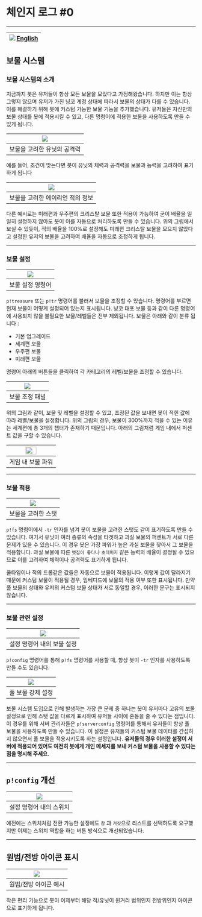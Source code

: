 # 체인지 로그 #0

---

<div align="right">

| <image align="left" src="https://flagicons.lipis.dev/flags/4x3/us.svg"> [English]() |
|:-----------------------------------------------------------------------------------:|

</div>

## 보물 시스템

### 보물 시스템의 소개

지금까지 봇은 유저들이 항상 모든 보물을 모았다고 가정해왔습니다. 하지만 이는 항상 그렇지 않으며 유저가 가진 냥코 계정 상태에 따라서 보물의 
상태가 다를 수 있습니다. 이를 해결하기 위해 봇에 커스텀 가능한 보물 기능을 추가했습니다. 유저들은 자신만의 보물 상태를 봇에 적용시킬 수 있고, 
다른 명령어에 적용한 보물을 사용하도록 만들 수 있게 됩니다.

<div align="center">

| <image src="https://cdn.discordapp.com/attachments/642008685199228946/1106427335374282862/image.png"> |
|:-----------------------------------------------------------------------------------------------------:|
|                                            보물을 고려한 유닛의 공격력                                            |                                             

</div>

예를 들어, 조건이 맞는다면 봇이 유닛의 체력과 공격력을 보물과 능력을 고려하여 표기하게 됩니다

<div align="center">

| <image src="https://cdn.discordapp.com/attachments/642008685199228946/1106427530380066886/image.png"> |
|:-----------------------------------------------------------------------------------------------------:|
|                                          보물을 고려한 에이리언 적의 정보                                           |

</div>

다른 예시로는 미래편과 우주편의 크리스탈 보물 또한 적용이 가능하여 굳이 배율을 일일히 설정하지 않아도 봇이 이를 자동으로 처리하도록 만들 수 
있습니다. 위의 그림에서 보실 수 있듯이, 적의 배율을 100%로 설정해도 미래편 크리스탈 보물을 모으지 않았다고 설정한 유저의 보물을 고려하여 
배율을 자동으로 조정하게 됩니다.

---

### 보물 설정

<div align="center">

| <image src="https://cdn.discordapp.com/attachments/642008685199228946/1106427755081510912/image.png"> |
|:-----------------------------------------------------------------------------------------------------:|
|                                               보물 설정 명령어                                               |

</div>

`p!treasure` 또는 `p!tr` 명령어를 불러서 보물을 조정할 수 있습니다. 명령어를 부르면 현재 보물이 어떻게 설정되어 있는지 표시됩니다. 냥코 
대포 보물 등과 같이 다른 명령어에 사용되지 않을 불필요한 보물/레벨들은 전부 제외됩니다. 보물은 아래와 같이 분류 됩니다 :

- 기본 업그레이드
- 세계편 보물
- 우주편 보물
- 미래편 보물

명령어 아래의 버튼들을 클릭하여 각 카테고리의 레벨/보물을 조정할 수 있습니다.

<div align="center">

| <image src="https://cdn.discordapp.com/attachments/642008685199228946/1106428048292712478/image.png"> |
|:-----------------------------------------------------------------------------------------------------:|
|                                               보물 조정 패널                                                |

</div>

위의 그림과 같이, 보물 및 레벨을 설정할 수 있고, 조정된 값을 보내면 봇이 적힌 값에 따라 레벨/보물을 설정합니다. 위의 그림의 경우, 보물이 
300%까지 적을 수 있는 이유는 세계편에 총 3개의 챕터가 존재하기 때문입니다. 아래의 그림처럼 게임 내에서 퍼센트 값을 구할 수 있습니다.

<div align="center">

| <image width=50% height=50% src="https://i.namu.wiki/i/tp_6LwT8pSdbCis9M0F33pFs_PUoyYoy8Th63Mexf047T6koCCX4b_cYK5nenVPXU3x0bKPen0zlo1VXKV_dWzn4MwrbESRoit5QZKQVden7-kySw25IG3sRFyOmSQoshLeg7r6xmVFwMfPYASpg5A.webp"> |
|:--------------------------------------------------------------------------------------------------------------------------------------------------------------------------------------------------------------------:|
|                                                                                                      게임 내 보물 파워                                                                                                      |

</div>

---

### 보물 적용

<div align="center">

| <image src="https://cdn.discordapp.com/attachments/642008685199228946/1106428326735773786/image.png"> |
|:-----------------------------------------------------------------------------------------------------:|
|                                              보물을 고려한 스탯                                               |

</div>

`p!fs` 명령어에서 `-tr` 인자를 넘겨 봇이 보물을 고려한 스탯도 같이 표기하도록 만들 수 있습니다. 여기서 유닛이 여러 종류의 속성을 타겟하고 
과실 보물의 퍼센트가 서로 다른 문제가 있을 수 있습니다. 이 경우 봇은 가장 파워가 높은 과실 보물을 찾아서 그 보물을 적용합니다. 과실 보물에 
따른 `맷집이 좋다`나 `초데미지` 같은 능력의 배율이 결정될 수 있으므로 이를 고려하여 체력이나 공격력도 표기하게 됩니다.

쿨타임이나 적의 드롭같은 값들은 자동으로 보물이 적용됩니다. 이렇게 값이 달라지기 때문에 커스텀 보물이 적용될 경우, 임베디드에 보물의 적용 여부 
또한 표시됩니다. 만약 풀 보물의 상태와 유저의 커스텀 보물 상태가 서로 동일할 경우, 이러한 문구는 표시되지 않습니다.

---

### 보물 관련 설정

<div align="center">

| <image src="https://cdn.discordapp.com/attachments/642008685199228946/1106428432251879525/image.png"> |
|:-----------------------------------------------------------------------------------------------------:|
|                                            설정 명령어 내의 보물 설정                                            |

</div>

`p!config` 명령어를 통해 `p!fs` 명령어를 사용할 때, 항상 봇이 `-tr` 인자를 사용하도록 만들 수도 있습니다.

<div align="center">

| <image src="https://cdn.discordapp.com/attachments/642008685199228946/1106428719737868399/image.png"> |
|:-----------------------------------------------------------------------------------------------------:|
|                                              풀 보물 강제 설정                                               |

</div>

보물 시스템 도입으로 인해 발생하는 가장 큰 문제 중 하나는 봇이 유저마다 고유의 보물 설정으로 인해 스탯 값을 다르게 표시하여 유저들 사이에 혼동을 
줄 수 있다는 점입니다. 이 경우를 위해 서버 관리자들은 `p!serverconfig` 명령어를 통해서 유저들이 항상 풀 보물을 사용하도록 만들 수 있습니다. 
이 설정은 유저들의 커스텀 보물 데이터를 간섭하지 않으면서 풀 보물을 적용시키도록 하는 설정입니다. **유저들의 경우 이러한 설정이 서버에 적용되어
있어도 여전히 봇에게 개인 메세지를 보내 커스텀 보물을 사용할 수 있다는 점을 명시해 주세요.**

---

## `p!config` 개선

<div align="true">

| <image src="https://cdn.discordapp.com/attachments/642008685199228946/1106428922389868716/image.png"> |
|:-----------------------------------------------------------------------------------------------------:|
|                                             설정 명령어 내의 스위치                                             |

</div>

예전에는 스위치처럼 전환 가능한 설정에도 `참` 과 `거짓`으로 리스트를 선택하도록 요구했지만 이제는 스위치 역할을 하는 버튼 방식으로 
개선되었습니다.

---

## 원범/전방 아이콘 표시

<div align="center">

| <image src="https://cdn.discordapp.com/attachments/642008685199228946/1106428992967426138/image.png"> |
|:-----------------------------------------------------------------------------------------------------:|
|                                             원범/전방 아이콘 예시                                              |

</div>

작은 편리 기능으로 봇이 이제부터 해당 적/유닛이 원거리 범위인지 전방위인지 아이콘으로 표기하게 됩니다.